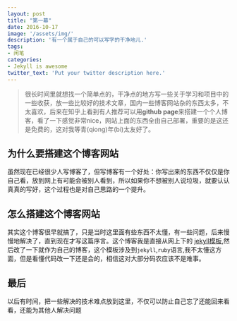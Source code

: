 ```yaml
---
layout: post
title: "第一幕"
date: 2016-10-17
image: '/assets/img/'
description: '有一个属于自己的可以写字的干净地儿.'
tags:
- 闲笔
categories:
- Jekyll is awesome
twitter_text: 'Put your twitter description here.'
---
```


> 很长时间里就想找一个简单点的，干净点的地方写一些关于学习和项目中的一些收获，放一些比较好的技术文章，国内一些博客网站杂的东西太多，不太喜欢，后来在知乎上看到有人推荐可以用**github page**来搭建一个个人博客，看了一下感觉非常nice，网站上面的东西全由自己部署，重要的是这还是免费的，这对我等青(qiong)年(bi)太友好了。

## 为什么要搭建这个博客网站

虽然现在已经很少人写博客了，但写博客有一个好处：你写出来的东西不仅仅是你自己看，放到网上有可能会被别人看到，所以如果你不想被别人说垃圾，就要认认真真的写好，这个过程也是对自己思路的一个提升。


## 怎么搭建这个博客网站

其实这个博客很早就搞了，只是当时这里面有些东西不太懂，有一些问题，后来慢慢地解决了，直到现在才写这篇序言。这个博客我是直接从网上下的 [jekyll模板](https://jekyllthemes.io/),然后改了一下就作为自己的博客，这个模板涉及到`jekyll`,`ruby`语言,我不太懂这方面，但是看懂代码改一下还是会的，相信这对大部分码农应该不是难事。

## 最后

以后有时间，把一些解决的技术难点放到这里，不仅可以防止自己忘了还能回来看看，还能为其他人解决问题